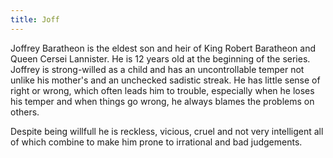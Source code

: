 ```yaml
---
title: Joff
---
```


Joffrey Baratheon is the eldest son and heir of King Robert Baratheon and Queen Cersei Lannister. He is 12 years old at the beginning of the series. Joffrey is strong-willed as a child and has an uncontrollable temper not unlike his mother's and an unchecked sadistic streak. He has little sense of right or wrong, which often leads him to trouble, especially when he loses his temper and when things go wrong, he always blames the problems on others.

Despite being willfull he is reckless, vicious, cruel and not very intelligent all of which combine to make him prone to irrational and bad judgements. 


